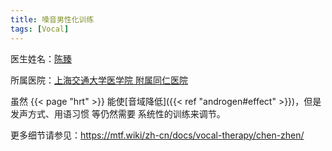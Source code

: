 ```yaml
---
title: 嗓音男性化训练
tags: [Vocal]
---
```


医生姓名：[陈臻](https://www.haodf.com/doctor/6070455513.html)

所属医院：[上海交通大学医学院 附属同仁医院](https://amap.com/place/B00156YKF5)

虽然 {{< page "hrt" >}} 能使[音域降低]({{< ref "androgen#effect" >}})，但是 发声方式、用语习惯 等仍然需要 系统性的训练来调节。

更多细节请参见：<https://mtf.wiki/zh-cn/docs/vocal-therapy/chen-zhen/>
